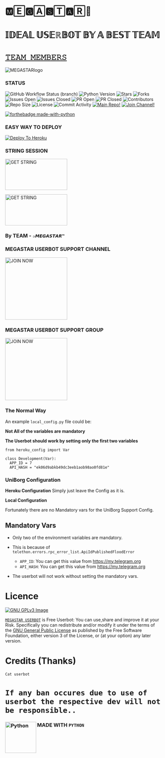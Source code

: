 # 🅼🄴🅶🄰🆂🅃🅰︎🅁🌹

# 𝕀𝔻𝔼𝔸𝕃 𝕌𝕊𝔼ℝ𝔹𝕆𝕋 𝔹𝕐 𝔸 𝔹𝔼𝕊𝕋 𝕋𝔼𝔸𝕄
# [`𝚃𝙴𝙰𝙼 𝙼𝙴𝙼𝙱𝙴𝚁𝚂`](https://telegra.ph/%F0%9D%9A%81%F0%9D%99%B4%F0%9D%99%B0%F0%9D%99%BB-%F0%9D%99%BC%F0%9D%99%B4%F0%9D%99%B6%F0%9D%99%B0%F0%9D%9A%82%F0%9D%9A%83%F0%9D%99%B0%F0%9D%9A%81%F0%9D%9A%82-%F0%9D%9A%86%F0%9D%99%B7%F0%9D%99%BE-%F0%9D%99%B7%F0%9D%99%B4%F0%9D%99%BB%F0%9D%99%BF%F0%9D%99%B4%F0%9D%99%B3-%F0%9D%9A%83%F0%9D%99%BE-%F0%9D%99%BC%F0%9D%99%B0%F0%9D%99%BA%F0%9D%99%B4-%F0%9D%99%BC%F0%9D%99%B4%F0%9D%99%B6%F0%9D%99%B0%F0%9D%9A%82%F0%9D%9A%83%F0%9D%99%B0%F0%9D%9A%81-%F0%9D%9A%84%F0%9D%9A%82%F0%9D%99%B4%F0%9D%9A%81%F0%9D%99%B1%F0%9D%99%BE%F0%9D%9A%83-01-18)
    
![MEGASTARlogo](https://telegra.ph/file/fcd882b6f9c2ff7209873.jpg)
### STATUS
![GitHub Workflow Status (branch)](https://img.shields.io/github/workflow/status/Bristi-OP/MEGASTAR/Pylint%20fixes%20%F0%9F%A4%9E/master) ![Python Version](https://img.shields.io/badge/python-3.8-lightgrey) ![Stars](https://img.shields.io/github/stars/Bristi-OP/MEGASTAR) ![Forks](https://img.shields.io/github/forks/Bristi-OP/MEGASTAR) ![Issues Open](https://img.shields.io/github/issues/Bristi-OP/MEGASTAR) ![Issues Closed](https://img.shields.io/github/issues-closed/Bristi-OP/MEGASTAR) ![PR Open](https://img.shields.io/github/issues-pr/Bristi-OP/MEGASTAR) ![PR Closed](https://img.shields.io/github/issues-pr-closed/Bristi-OP/MEGASTAR) ![Contributors](https://img.shields.io/github/contributors/Bristi-OP/MEGASTAR) ![Repo Size](https://img.shields.io/github/repo-size/Bristi-OP/MEGASTAR) ![License](https://img.shields.io/github/license/Bristi-OP/MEGASTAR) ![Commit Activity](https://img.shields.io/github/commit-activity/m/Bristi-OP/MEGASTAR) [![Main Repo!](https://img.shields.io/badge/Main%20Repo-!-orange)](https://github.com/Bristi-OP/MEGASTAR) [![Join Channel!](https://img.shields.io/badge/Join%20Channel-!-red)](https://t.me/MEGASTAR_USERBOT) 

[![forthebadge made-with-python](https://camo.githubusercontent.com/5392ad6fb7875a2520001270f08309896b6cb25d/687474703a2f2f466f7254686542616467652e636f6d2f696d616765732f6261646765732f6d6164652d776974682d707974686f6e2e737667)](https://www.python.org/)






### EASY WAY TO DEPLOY

[![Deploy To Heroku](https://www.herokucdn.com/deploy/button.svg)](https://heroku.com/deploy?template=https://github.com/Bristi-OP/MEGASTAR/)

### STRING SESSION 

<p align="centre"><a href="https://repl.it/@aritramandal1/Legenduserbot?template=https://repl.it/@aritramandal1/Legenduserbot#main.py"> <img src="https://telegra.ph/file/b9133ebfd256fb7d2993a.jpg" alt="GET STRING" width="200" height="100.100"/></a></p>
<p align="centre"><a href="https://repl.it/@bristi648/Legenduserbot?template=https://repl.it/@bristi648/Legenduserbot"> <img src="https://telegra.ph/file/938cab3c80aa99cb2937e.jpg" alt="GET STRING" width="200" height="100.100"/></a></p>






### By TEAM - `✰𝙈𝙀𝙂𝘼𝙎𝙏𝘼𝙍™`


### MEGASTAR USERBOT SUPPORT CHANNEL





<p align="centre"><a href="https://t.me/MEGASTAR_USERBOT?template=https://t.me/MEGASTAR_USERBOT"> <img src="https://telegra.ph/file/f335f085c7ff834f6e816.jpg" alt="JOIN NOW " width="200" height="200.200"/></a></p>





### MEGASTAR USERBOT SUPPORT GROUP






<p align="centre"><a href="https://t.me/MEGASTAR_SUPPORT?template=https://t.me/MEGASTAR_SUPPORT"> <img src="https://telegra.ph/file/ec75e2ab9c17417c965b7.jpg" alt="JOIN NOW " width="200" height="200.200"/></a></p>





###  The Normal Way

An example `local_config.py` file could be:

**Not All of the variables are mandatory**

__The Userbot should work by setting only the first two variables__

```python3
from heroku_config import Var

class Development(Var):
  APP_ID = 7
  API_HASH = "ek06d9abkb49dc3eeb1aob98ao0fd81e"
```

### UniBorg Configuration


            
**Heroku Configuration**
Simply just leave the Config as it is.

**Local Configuration**

Fortunately there are no Mandatory vars for the UniBorg Support Config.

## Mandatory Vars

- Only two of the environment variables are mandatory.
- This is because of `telethon.errors.rpc_error_list.ApiIdPublishedFloodError`

    - `APP_ID`:   You can get this value from https://my.telegram.org
    - `API_HASH`:   You can get this value from https://my.telegram.org
    
- The userbot will not work without setting the mandatory vars.

# Licence
[![GNU GPLv3 Image](https://www.gnu.org/graphics/gplv3-127x51.png)](http://www.gnu.org/licenses/gpl-3.0.en.html)  

[`MEGASTAR USERBOT`](https://github.com/Bristi-OP/MEGASTAR) is Free Userbot: You can use,share and improve it at your
Risk. Specifically you can redistribute and/or modify it under the terms of the
[GNU General Public License](https://www.gnu.org/licenses/gpl.html) as
published by the Free Software Foundation, either version 3 of the License, or
(at your option) any later version. 

#  Credits (Thanks)
  `Cat userbot`

# `If any ban occures due to use of userbot the respective dev will not be responsible..`

### MADE WITH `PYTHON` <img align="left" alt="Python" width="100px" src="https://telegra.ph/file/2ecbe107d65d2b4681e57.png" />
